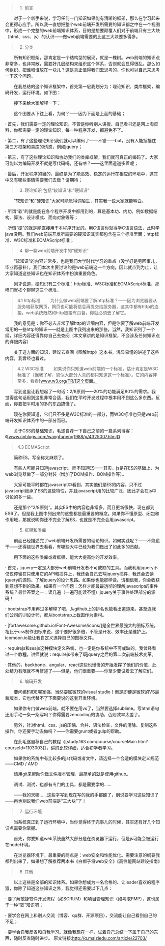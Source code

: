 >1. 前言

　　对于一个新手来说，学习任何一门知识如果能有清晰的框架，那么在学习起来会更得心应手。所以我一直想把整个web前端开发所需要的知识都之中在一个视图中，形成一个完整的web前端知识体系，目的是想要颠覆人们对于前端只有三大块（html、css、js）的认识——做web前端需要的比这三大块要多得多。

>2. 分类

　　所有知识框架，那肯定是一个结构型的展现，就是一棵树。web前端的知识点非常多，也非常散，需要好几层结构来组织这个体系，否则就会显得很乱。那么如何组织、把谁和谁放在一块儿？这是真正值得我们去思考的，你也可以自己来思考一下这个问题。

　　在我总结的这个知识框架中，首先第一层我划分为：理论知识，类库框架，编码开发，运行环境。如下图：

　　接下来给大家解释一下：

　　这个图要从下往上看，为何？——因为下面是上面的基础；

· 首先，我们需要一定的理论知识，不管是你听别人讲授、自己看书还是网上淘资料，你都需要一定的理论知识，每一种程序开发，都避免不了。

· 第二，有了这些理论知识我们就可以编码了——不错——but，没有人能抵挡住第三方框架和类库的诱惑，例如jquery；

· 第三，有了这些理论知识和协助我们的类库框架，我们就可真正的编码了。大家可能以为编码开发不就是写代码吗，还有啥？——这里面道道多着呢；

· 最后，开发程序的目的，最终是为了能高效、稳定的运行在相应的环境中，这其中又有哪些事情需要我们去做？请期待；

>3. 理论知识 包括“软知识”和“硬知识”

　　“软知识”和“硬知识”大家可能觉得词陌生，其实我一说大家就能明白。

· 所谓“软”的就是能在各个程序开发中都用到的，算是基本功、内功，例如数据结构、算法、设计模式、面向对象等等；

· 所谓“硬”的就是能直接用于本程序开发的。用C语言你就得学C语言语法，此时学java没用。我们web前端开发所需要的硬知识其实都包含在三个标准里面：http标准、W3C标准和ECMAScript标准；

>4. 聊一聊web前端开发中的“硬知识”

　　“软知识”的内容非常多，也是我们大学时代学习的重点（没学好是另回事儿，毕业再恶补）。我们本次主要讨论的是web前端这一个方向，因此就点到为止，让大家知道这些知识也在知识体系中扮演重要角色。

　　刚才说道，硬知识有三个标准：http标准、W3C标准和ECMAScript标准，那咱们就挨个聊聊这三个标准。

>4.1 http标准
　　为什么做web前端要了解http标准？——因为浏览器要从服务端获取网页，网页也可能将信息再提交给服务器，这其中都有http的连接。web系统既然和http链接有瓜葛，你就必须去了解它。

　　我的意见是：你不必去非常了解http的详细内容，但是你要了解web前端开发常用的一些http的知识——就是上图中我列出来的那些。当然，我知识列了一个纲，详细内容还得靠你自己去查阅（本文章讲的是知识框架，不会涉及任何知识点的详细内容）

　　关于这方面的知识，建议去查阅《图解http》这本书，浅显易懂的讲述了这些内容，我曾经也看过。

>4.2 W3C标准
　　如果说你只知道web前端的一个标准，估计肯定是W3C标准了（据我了解，貌似大部分人真的都只知道这一个标准）。它的内容非常多，看看[www.w3.org/TR/]这个页面。

　　写到这里让我想起了一句话：2/8原则——20%的功能满足80%的需求。我觉得这句话用到这里非常合适，我们在平时开发过程中根本用不到这么多东西。反而，你要把平时用的多的东西搞懂了。

　　现在你要知道，它们只不多是W3C标准的一部分，而W3C标准也只是web前端开发知识体系中的一部分而已。

　　关于CSS的基础知识，毛遂自荐一下自己之前的一篇系列博客：《[www.cnblogs.com/wangfupeng1988/p/4325007.html]》

>4.3 ECMAScript　　

　　简称ES，写全称太麻烦了。

　　有些人可能只知道javascript，而不知道ES——其实，js是在ES的基础上，为web浏览器做了一部分封装（增加了DOM操作、BOM操作等）。

　　大家可能平时都在javascript中看到，其实他们是ES的内容。只不过javascript继承了ES的这些特性，并且javascript用的比较广泛，因此才会在js中讨论的多一些。

　　还是那个“2/8原则”。其实ES中的内容也非常多，而且更新很快，现在都到ES6了。但是我上图中列出来的这些都是最重要的概念。如果你不懂原型、闭包和作用域，那就说明你还不完全了解ES，也就是不完全会用javascript。

>5. 框架和类库

　　前面已经描述完了web前端开发所需要的理论知识。如何实践呢？——不能蛮干——还得绕世界去看看，有哪些大牛已经为我们做出了如此多的贡献。

　　用下面的这些类库或者框架，能大大提高你的开发效率。

· 首先，jquery一定是大部分web前端开发者不可或缺的工具。而我利用jquery不仅仅停留在只使用它的API和插件上，我还会自己去写jquery插件，我还会去读jquery的源码、了解jquery的设计思路。如果你也能那样做，请相信我，你会收获到意想不到的效果。如果有一个问题：怎样才能最最透彻的理解javascript的事件系统？最佳答案之一：读几遍（一遍可能读不懂）jquery关于事件处理部分的源码！

· bootstrap不用再过多解释了吧，从github上的排名也能看出道道来。甚至连我们公司的UI设计师，都从bootstrap上截图作为素材。

· [fortawesome.github.io/Font-Awesome/icons/]是全世界最强大的图标系统。相比于css制作图标来说，这个要好很多倍，不管是开发、效率还是维护上。icomoon.io能让我自定义选择自己的图标文件。

· requirejs和seajs这种模块定义系统，也一定是你系统中不可或缺的。我曾经看过一个教程，讲师就说：requirejs带来了既jquery之后的第二次前端技术变革。

· 其他的，backbone、angular、react这些也慢慢的开始发挥了他们的价值，此处精力有限就不再赘述了——但是，他们很重要——你至少要试着去了解它们。

>6. 编码开发

　　要问编码IDE哪家强，当然要属微软的visual studio！但是即便是微软的VS最新版本，它也代替不了下面要说的这套开发环境。

　　如果你专门做web前端，就不要在用vs了，当然要选择sublime。写html语句还用手动一条一条写吗？你得需要zencoding的协助，否则效率太差了。

　　另外，针对html、css、js的压缩、合并、语法检查，文件的清除、复制这些操作，你还要手动去做吗？——你需要grunt或者gulp的帮助。

　　在此毛遂自荐自己的教程《[study.163.com/course/courseMain.htm?courseId=1103003]》，讲的比较详细，适合初学者学习。

　　如果你的系统中有比较多的js代码或者文件，请选择一个合适的模块定义规范——CMD / AMD

　　请用git来帮助你做文件版本管理，最简单的就是使用github。

　　调试、测试，也都有专门的工具，都是需要学的……

　　——我的天哪……这些字写到现在写的我的手都酸了，别说要学习这些知识了——再也别说我们web前端是“三大块”了！

>7. 运行环境

　　当系统真正到了运行环境中，当你觉得终于完事儿的时候，其实还有好几个知识点需要你掌握。

　　首先，你要知道web系统虽然大部分是在浏览器下运行，但是js可能会被运行在node环境。

　　在浏览器环境下，最重要的两点是：web安全和性能优化。需要注意的纲要我都列出来了，如果想了解推荐两本书《白帽子将web安全》《高性能网站建设指南》

>8. 其他

　　以上这些是全部的知识体系。如果你想成为一名合格的、让leader喜欢的程序猿，你除了知道这些知识之外，我觉得还需要以下几点：

· 要了解敏捷软件开发流程（如SCRUM）和项目管理知识（如考取PMP），这也属于一种“软”知识吧；

· 要学会在网上和别人交流（博客、qq群、开源项目），交流能让自己看到自己的不足；

· 要学会自我反省和自我学习。就像我现在一样，试着自己总结一下属于自己的东西，随时反省随时进步。
原文链接:http://q.maiziedu.com/article/22703/

